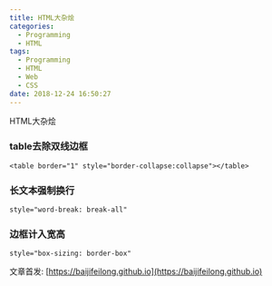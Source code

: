 ```yaml
---
title: HTML大杂烩
categories:
  - Programming
  - HTML
tags:
  - Programming
  - HTML
  - Web
  - CSS
date: 2018-12-24 16:50:27
---
```


HTML大杂烩

<!--more-->

### table去除双线边框

`<table border="1" style="border-collapse:collapse"></table>`

### 长文本强制换行

`style="word-break: break-all"`

### 边框计入宽高

`style="box-sizing: border-box"`

文章首发: [https://baijifeilong.github.io](https://baijifeilong.github.io)
